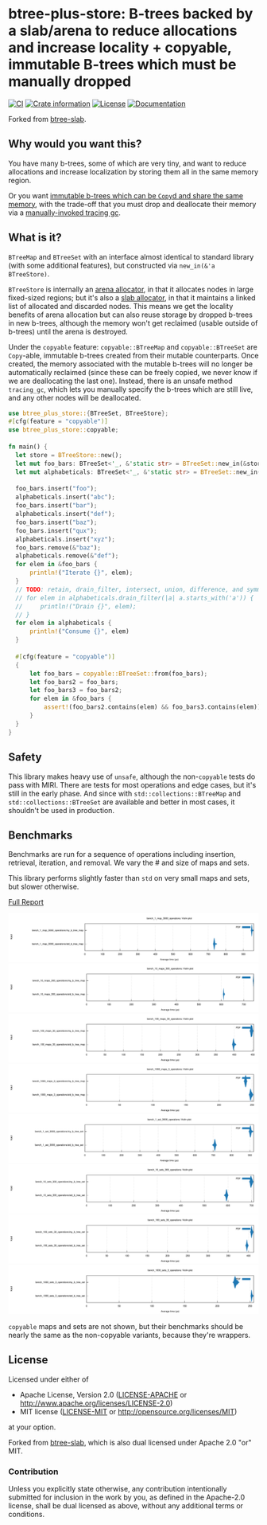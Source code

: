 # btree-plus-store: B-trees backed by a slab/arena to reduce allocations and increase locality + copyable, immutable B-trees which must be manually dropped

[![CI](https://github.com/Jakobeha/btree-plus-store/workflows/CI/badge.svg)](https://github.com/Jakobeha/btree-plus-store/actions)
[![Crate information](https://img.shields.io/crates/v/btree-plus-store.svg?style=flat-square)](https://crates.io/crates/btree-plus-store)
[![License](https://img.shields.io/crates/l/btree-plus-store.svg?style=flat-square)](https://github.com/Jakobeha/btree-plus-store#license)
[![Documentation](https://img.shields.io/badge/docs-latest-blue.svg?style=flat-square)](https://docs.rs/btree-plus-store)

Forked from [btree-slab](https://github.com/timothee-haudebourg/btree-slab).

## Why would you want this?

You have many b-trees, some of which are very tiny, and want to reduce allocations and increase localization by storing them all in the same memory region.

Or you want [immutable b-trees which can be `Copy`d and share the same memory](https://docs.rs/btree-plus-store/copyable), with the trade-off that you must drop and deallocate their memory via a [manually-invoked tracing gc](https://docs.rs/btree-plus-store/copyable/BTreeStoreExt/function.tracing_gc.html).

## What is it?

`BTreeMap` and `BTreeSet` with an interface almost identical to standard library (with some additional features), but constructed via `new_in(&'a BTreeStore)`.

`BTreeStore` is internally an [arena allocator](https://en.wikipedia.org/wiki/Region-based_memory_management), in that it allocates nodes in large fixed-sized regions; but it's also a [slab allocator](https://en.wikipedia.org/wiki/Slab_allocation), in that it maintains a linked list of allocated and discarded nodes. This means we get the locality benefits of arena allocation but can also reuse storage by dropped b-trees in new b-trees, although the memory won't get reclaimed (usable outside of b-trees) until the arena is destroyed.

Under the `copyable` feature: `copyable::BTreeMap` and `copyable::BTreeSet` are  `Copy`-able, immutable b-trees created from their mutable counterparts. Once created, the memory associated with the mutable b-trees will no longer be automatically reclaimed (since these can be freely copied, we never know if we are deallocating the last one). Instead, there is an unsafe method `tracing_gc`, which lets you manually specify the b-trees which are still live, and any other nodes will be deallocated. 

```rust
use btree_plus_store::{BTreeSet, BTreeStore};
#[cfg(feature = "copyable")]
use btree_plus_store::copyable;

fn main() {
  let store = BTreeStore::new();
  let mut foo_bars: BTreeSet<'_, &'static str> = BTreeSet::new_in(&store);
  let mut alphabeticals: BTreeSet<'_, &'static str> = BTreeSet::new_in(&store);
  
  foo_bars.insert("foo");
  alphabeticals.insert("abc");
  foo_bars.insert("bar");
  alphabeticals.insert("def");
  foo_bars.insert("baz");
  foo_bars.insert("qux");
  alphabeticals.insert("xyz");
  foo_bars.remove(&"baz");
  alphabeticals.remove(&"def");
  for elem in &foo_bars {
      println!("Iterate {}", elem);
  }
  // TODO: retain, drain_filter, intersect, union, difference, and symmetric_difference
  // for elem in alphabeticals.drain_filter(|a| a.starts_with('a')) {
  //     println!("Drain {}", elem);
  // }
  for elem in alphabeticals {
      println!("Consume {}", elem)
  }
    
  #[cfg(feature = "copyable")]
  {
      let foo_bars = copyable::BTreeSet::from(foo_bars);
      let foo_bars2 = foo_bars;
      let foo_bars3 = foo_bars2;
      for elem in &foo_bars {
          assert!(foo_bars2.contains(elem) && foo_bars3.contains(elem));
      }
  }
}
```

## Safety

This library makes heavy use of `unsafe`, although the non-`copyable` tests do pass with MIRI. There are tests for most operations and edge cases, but it's still in the early phase. And since with `std::collections::BTreeMap` and `std::collections::BTreeSet` are available and better in most cases, it shouldn't be used in production.

## Benchmarks

Benchmarks are run for a sequence of operations including insertion, retrieval, iteration, and removal. We vary the # and size of maps and sets.

This library performs slightly faster than `std` on very small maps and sets, but slower otherwise.

[Full Report](criterion/report/index.html)

![1_map_3000_operations](criterion/bench_1_map_3000_operations/report/violin.svg)
![10_maps_300_operations](criterion/bench_10_maps_300_operations/report/violin.svg)
![100_maps_30_operations](criterion/bench_100_maps_30_operations/report/violin.svg)
![1000_maps_3_operations](criterion/bench_1000_maps_3_operations/report/violin.svg)
![1_set_3000_operations](criterion/bench_1_set_3000_operations/report/violin.svg)
![10_sets_300_operations](criterion/bench_10_sets_300_operations/report/violin.svg)
![100_sets_30_operations](criterion/bench_100_sets_30_operations/report/violin.svg)
![1000_sets_3_operations](criterion/bench_1000_sets_3_operations/report/violin.svg)

`copyable` maps and sets are not shown, but their benchmarks should be nearly the same as the non-copyable variants, because they're wrappers.

## License

Licensed under either of

 * Apache License, Version 2.0 ([LICENSE-APACHE](LICENSE-APACHE) or <http://www.apache.org/licenses/LICENSE-2.0>)
 * MIT license ([LICENSE-MIT](LICENSE-MIT) or <http://opensource.org/licenses/MIT>)

at your option.

Forked from [btree-slab](https://github.com/timothee-haudebourg/btree-slab), which is also dual licensed under Apache 2.0 "or" MIT.

### Contribution

Unless you explicitly state otherwise, any contribution intentionally submitted for inclusion in the work by you, as defined in the Apache-2.0 license, shall be dual licensed as above, without any additional terms or conditions.

